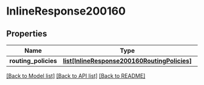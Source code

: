 # InlineResponse200160

## Properties
Name | Type | Description | Notes
------------ | ------------- | ------------- | -------------
**routing_policies** | [**list[InlineResponse200160RoutingPolicies]**](InlineResponse200160RoutingPolicies.md) |  | [optional] 

[[Back to Model list]](../README.md#documentation-for-models) [[Back to API list]](../README.md#documentation-for-api-endpoints) [[Back to README]](../README.md)

